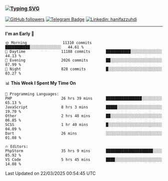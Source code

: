### [![Typing SVG](https://readme-typing-svg.herokuapp.com?font=lato&size=22&lines=Hi+There+👋)](https://git.io/typing-svg) 

[![GitHub followers](https://img.shields.io/github/followers/hanifazzuhdi?label=Follow&style=social)](https://github.com/hanifazzuhdi/?tab=follow) 
[![Telegram Badge](https://img.shields.io/badge/-hanif0198-blue?style=social&logo=telegram&link=https://www.t.me/hanif0198/)](https://www.t.me/hanif0198/) 
[![Linkedin: hanifazzuhdi](https://img.shields.io/badge/-hanifazzuhdi-blue?style=flat-square&logo=Linkedin&logoColor=white&link=https://www.linkedin.com/in/hanif-az-zuhdi-69688019b/)](https://www.linkedin.com/in/hanif-az-zuhdi-69688019b/) 

<hr/>

<!--START_SECTION:waka-->
**I'm an Early 🐤** 

```text
🌞 Morning                11310 commits       ███████████░░░░░░░░░░░░░░   44.61 % 
🌆 Daytime                11188 commits       ███████████░░░░░░░░░░░░░░   44.13 % 
🌃 Evening                2026 commits        ██░░░░░░░░░░░░░░░░░░░░░░░   07.99 % 
🌙 Night                  828 commits         █░░░░░░░░░░░░░░░░░░░░░░░░   03.27 % 
```


📊 **This Week I Spent My Time On** 

```text
💬 Programming Languages: 
PHP                      26 hrs 39 mins      ████████████████░░░░░░░░░   65.13 % 
JavaScript               8 hrs 3 mins        █████░░░░░░░░░░░░░░░░░░░░   19.70 % 
Other                    2 hrs 48 mins       ██░░░░░░░░░░░░░░░░░░░░░░░   06.85 % 
SCSS                     1 hr 40 mins        █░░░░░░░░░░░░░░░░░░░░░░░░   04.09 % 
Dart                     26 mins             ░░░░░░░░░░░░░░░░░░░░░░░░░   01.08 % 

🔥 Editors: 
PhpStorm                 35 hrs 9 mins       █████████████████████░░░░   85.92 % 
VS Code                  5 hrs 45 mins       ████░░░░░░░░░░░░░░░░░░░░░   14.08 % 
```


 Last Updated on 22/03/2025 00:54:45 UTC
<!--END_SECTION:waka-->
